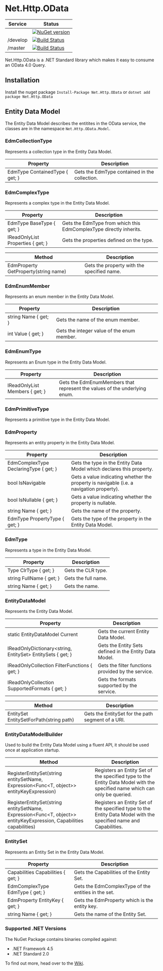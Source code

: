 Net.Http.OData
==============

|Service|Status|
|-------|------|
||[![NuGet version](https://badge.fury.io/nu/Net.Http.OData.svg)](http://badge.fury.io/nu/Net.Http.OData)|
|/develop|[![Build Status](https://dev.azure.com/trevorpilley/Net.Http.OData/_apis/build/status/Net-Http-OData.Net.Http.OData?branchName=develop)](https://dev.azure.com/trevorpilley/Net.Http.OData/_build/latest?definitionId=19&branchName=develop)|
|/master|[![Build Status](https://dev.azure.com/trevorpilley/Net.Http.OData/_apis/build/status/Net-Http-OData.Net.Http.OData?branchName=master)](https://dev.azure.com/trevorpilley/Net.Http.OData/_build/latest?definitionId=19&branchName=master)|

Net.Http.OData is a .NET Standard library which makes it easy to consume an OData 4.0 Query.

## Installation

Install the nuget package `Install-Package Net.Http.OData` or `dotnet add package Net.Http.OData`

## Entity Data Model

The Entity Data Model describes the entitites in the OData service, the classes are in the namespace `Net.Http.OData.Model`.

### EdmCollectionType

Represents a collection type in the Entity Data Model.

|Property|Description|
|--------|-----------|
|EdmType ContainedType { get; }|Gets the EdmType contained in the collection.|

### EdmComplexType

Represents a complex type in the Entity Data Model.

|Property|Description|
|--------|-----------|
|EdmType BaseType { get; }|Gets the EdmType from which this EdmComplexType directly inherits.|
|IReadOnlyList<EdmProperty> Properties { get; }|Gets the properties defined on the type.|

|Method|Description|
|--------|-----------|
|EdmProperty GetProperty(string name)|Gets the property with the specified name.|

### EdmEnumMember

Represents an enum member in the Entity Data Model.

|Property|Description|
|--------|-----------|
|string Name { get; }|Gets the name of the enum member.|
|int Value { get; }|Gets the integer value of the enum member.|

### EdmEnumType

Represents an Enum type in the Entity Data Model.

|Property|Description|
|--------|-----------|
|IReadOnlyList<EdmEnumMember> Members { get; }|Gets the EdmEnumMembers that represent the values of the underlying enum.|

### EdmPrimitiveType

Represents a primitive type in the Entity Data Model.

### EdmProperty

Represents an entity property in the Entity Data Model.

|Property|Description|
|--------|-----------|
|EdmComplexType DeclaringType { get; }|Gets the type in the Entity Data Model which declares this property.|
|bool IsNavigable|Gets a value indicating whether the property is navigable (i.e. a navigation property).|
|bool IsNullable { get; }|Gets a value indicating whether the property is nullable.|
|string Name { get; }|Gets the name of the property.|
|EdmType PropertyType { get; }|Gets the type of the property in the Entity Data Model.|

### EdmType

Represents a type in the Entity Data Model.

|Property|Description|
|--------|-----------|
|Type ClrType { get; }|Gets the CLR type.|
|string FullName { get; }|Gets the full name.|
|string Name { get; }|Gets the name.|

### EntityDataModel

Represents the Entity Data Model.

|Property|Description|
|--------|-----------|
|static EntityDataModel Current|Gets the current Entity Data Model.|
|IReadOnlyDictionary<string, EntitySet> EntitySets { get; }|Gets the Entity Sets defined in the Entity Data Model.|
|IReadOnlyCollection<string> FilterFunctions { get; }|Gets the filter functions provided by the service.|
|IReadOnlyCollection<string> SupportedFormats { get; }|Gets the formats supported by the service.|

|Method|Description|
|------|-----------|
|EntitySet EntitySetForPath(string path)|Gets the EntitySet for the path segment of a URI.|

### EntityDataModelBuilder

Used to build the Entity Data Model using a fluent API, it should be used once at application startup.

|Method|Description|
|------|-----------|
|RegisterEntitySet<T>(string entitySetName, Expression<Func<T, object>> entityKeyExpression)|Registers an Entity Set of the specified type to the Entity Data Model with the specified name which can only be queried.|
|RegisterEntitySet<T>(string entitySetName, Expression<Func<T, object>> entityKeyExpression, Capabilities capabilities)|Registers an Entity Set of the specified type to the Entity Data Model with the specified name and Capabilities.|

### EntitySet

Represents an Entity Set in the Entity Data Model.

|Property|Description|
|--------|-----------|
|Capabilities Capabilities { get; }|Gets the Capabilities of the Entity Set.|
|EdmComplexType EdmType { get; }|Gets the EdmComplexType of the entities in the set.|
|EdmProperty EntityKey { get; }|Gets the EdmProperty which is the entity key.|
|string Name { get; }|Gets the name of the Entity Set.|

### Supported .NET Versions

The NuGet Package contains binaries compiled against:

* .NET Framework 4.5
* .NET Standard 2.0

To find out more, head over to the [Wiki](https://github.com/Net-Http-OData/Net.Http.OData/wiki).
